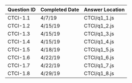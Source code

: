 Question ID | Completed Date | Answer Location
------------|------------|----------------
CTCI-1.1 | 4/7/19 | CTCI/q1_1.js
CTCI-1.2 | 4/15/19 | CTCI/q1_2.js
CTCI-1.3 | 4/15/19 | CTCI/q1_3.js
CTCI-1.4 | 4/15/19 | CTCI/q1_4.js
CTCI-1.5 | 4/18/19 | CTCI/q1_5.js
CTCI-1.6 | 4/22/19 | CTCI/q1_6.js
CTCI-1.7 | 4/22/19 | CTCI/q1_7.js
CTCI-1.8 | 4/29/19 | CTCI/q1_8.js
